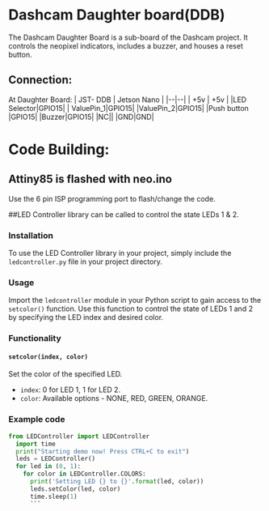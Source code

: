 # Dashcam Daughter board(DDB)

The Dashcam Daughter Board is a sub-board of the Dashcam project. It controls the neopixel indicators, includes a buzzer, and houses a reset button.

## Connection:

At Daughter Board:
| JST- DDB | Jetson Nano |
|--|--|
| +5v | +5v |
|LED Selector|GPIO15|
| ValuePin_1|GPIO15|
|ValuePin_2|GPIO15|
|Push button |GPIO15|
|Buzzer|GPIO15|
|NC||
|GND|GND|

# Code Building:

## Attiny85 is flashed with neo.ino

Use the 6 pin ISP programming port to flash/change the code.

##LED Controller library can be called to control the state LEDs 1 & 2.

### Installation

To use the LED Controller library in your project, simply include the `ledcontroller.py` file in your project directory.

### Usage

Import the `ledcontroller` module in your Python script to gain access to the `setcolor()` function. Use this function to control the state of LEDs 1 and 2 by specifying the LED index and desired color.

### Functionality

#### `setcolor(index, color)`

Set the color of the specified LED.

- `index`: 0 for LED 1, 1 for LED 2.
- `color`: Available options - NONE, RED, GREEN, ORANGE.

### Example code

````python
from LEDController import LEDController
  import time
  print("Starting demo now! Press CTRL+C to exit")
  leds = LEDController()
  for led in (0, 1):
    for color in LEDController.COLORS:
      print('Setting LED {} to {}'.format(led, color))
      leds.setColor(led, color)
      time.sleep(1)
      ```
````
